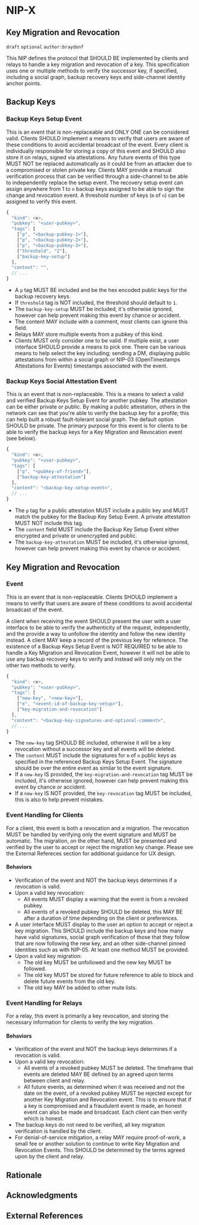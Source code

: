 NIP-X
=====

Key Migration and Revocation
------

`draft` `optional` `author:braydonf`

This NIP defines the protocol that SHOULD BE implemented by clients and relays to handle a key migration and revocation of a key. This specification uses one or multiple methods to verify the successor key, if specified, including a social graph, backup recovery keys and side-channel identity anchor points.

## Backup Keys

### Backup Keys Setup Event

This is an event that is non-replaceable and ONLY ONE can be considered valid. Clients SHOULD implement a means to verify that users are aware of these conditions to avoid accidental broadcast of the event. Every client is individually responsible for storing a copy of this event and SHOULD also store it on relays, signed via attestations. Any future events of this type MUST NOT be replaced automatically as it could be from an attacker due to a compromised or stolen private key. Clients MAY provide a manual verification process that can be verified through a side-channel to be able to independently replace the setup event. The recovery setup event can assign anywhere from 1 to `n` backup keys assigned to be able to sign the change and revocation event. A threshold number of keys (`m` of `n`) can be assigned to verify this event.

```js
{
  "kind": <x>,
  "pubkey": "<user-pubkey>",
  "tags": [
    ["p", "<backup-pubkey-1>"],
    ["p", "<backup-pubkey-2>"],
    ["p", "<backup-pubkey-3>"],
    ["threshold", "2"],
    ["backup-key-setup"]
  ],
  "content": "",
  // ...
}
```

* A `p` tag MUST BE included and be the hex encoded public keys for the backup recovery keys.
* If `threshold` tag is NOT included, the threshold should default to `1`.
* The `backup-key-setup` MUST be included, it's otherwise ignored, however can help prevent making this event by chance or accident.
* The content MAY include with a comment, most clients can ignore this field.
* Relays MAY store multiple events from a pubkey of this kind.
* Clients MUST only consider one to be valid. If multiple exist, a user interface SHOULD provide a means to pick one. There can be various means to help select the key including; sending a DM, displaying public attestations from within a social graph or NIP-03 (OpenTimestamps Attestations for Events) timestamps associated with the event.

### Backup Keys Social Attestation Event

This is an event that is non-replaceable. This is a means to select a valid and verified Backup Keys Setup Event for another pubkey. The attestation can be either private or public. By making a public attestation, others in the network can see that you're able to verify the backup key for a profile; this can help built a robust fault-tolerant social graph. The default option SHOULD be private. The primary purpose for this event is for clients to be able to verify the backup keys for a Key Migration and Revocation event (see below).

```js
{
  "kind": <x>,
  "pubkey": "<user-pubkey>",
  "tags": [
    ["p", "<pubkey-of-friend>"],
    ["backup-key-attestation"]
  ],
  "content": "<backup-key-setup-event>",
  // ...
}
```

* The `p` tag for a public attestation MUST include a public key and MUST match the pubkey for the Backup Key Setup Event. A private attestation MUST NOT include this tag.
* The `content` field MUST include the Backup Key Setup Event either encrypted and private or unencrypted and public.
* The `backup-key-attestation` MUST be included, it's otherwise ignored, however can help prevent making this event by chance or accident.

## Key Migration and Revocation

### Event

This is an event that is non-replaceable. Clients SHOULD implement a means to verify that users are aware of these conditions to avoid accidental broadcast of the event.

A client when receiving the event SHOULD present the user with a user interface to be able to verify the authenticity of the request, independently, and the provide a way to unfollow the identity and follow the new identity instead. A client MAY keep a record of the previous key for reference. The existence of a Backup Keys Setup Event is NOT REQUIRED to be able to handle a Key Migration and Revocation Event, however it will not be able to use any backup recovery keys to verify and instead will only rely on the other two methods to verify.

```js
{
  "kind": <x>,
  "pubkey": "<user-pubkey>",
  "tags": [
    ["new-key", "<new-key>"],
    ["e", "<event-id-of-backup-key-setup>"],
    ["key-migration-and-revocation"]
  ],
  "content": "<backup-key-signatures-and-optional-comment>",
  // ...
}
```

* The `new-key` tag SHOULD BE included, otherwise it will be a key revocation without a successor key and all events will be deleted.
* The `content` MUST include the signatures for `m` of `n` public keys as specified in the referenced Backup Keys Setup Event. The signature should be over the entire event as similar to the event signature.
* If a `new-key` IS provided, the `key-migration-and-revocation` tag MUST be included, it's otherwise ignored, however can help prevent making this event by chance or accident.
* If a `new-key` IS NOT provided, the `key-revocation` tag MUST be included, this is also to help prevent mistakes.

### Event Handling for Clients

For a client, this event is both a revocation and a migration. The revocation MUST be handled by verifying only the event signature and MUST be automatic. The migration, on the other hand, MUST be presented and verified by the user to accept or reject the migration key change. Please see the External Refereces section for additional guidance for UX design.

#### Behaviors
- Verification of the event and NOT the backup keys determines if a revocation is valid.
- Upon a valid key revocation:
  - All events MUST display a warning that the event is from a revoked pubkey.
  - All events of a revoked pubkey SHOULD be deleted, this MAY BE after a duration of time depending on the client or preferences.
- A user interface MUST display to the user an option to accept or reject a key migration. This SHOULD include the backup keys and how many have valid signatures, social graph verification of those that they follow that are now following the new key, and an other side-channel pinned identities such as with NIP-05. At least one method MUST be provided.
- Upon a valid key migration:
  - The old key MUST be unfollowed and the new key MUST be followed.
  - The old key MUST be stored for future reference to able to block and delete future events from the old key.
  - The old key MAY be added to other mute lists.

### Event Handling for Relays

For a relay, this event is primarily a key revocation, and storing the necessary information for clients to verify the key migration.

#### Behaviors
- Verification of the event and NOT the backup keys determines if a revocation is valid.
- Upon a valid key revocation:
  - All events of a revoked pubkey MUST be deleted. The timeframe that events are deleted MAY BE defined by an agreed upon terms between client and relay.
  - All future events, as determined when it was received and not the date on the event, of a revoked pubkey MUST be rejected except for another Key Migration and Revocation event. This is to ensure that if a key is compromised and a fraudulent event is made, an honest event can also be made and broadcast. Each client can then verify which is honest.
- The backup keys do not need to be verified, all key migration verification is handled by the client.
- For denial-of-service mitigation, a relay MAY require proof-of-work, a small fee or another solution to continue to write Key Migration and Revocation Events. This SHOULD be determined by the terms agreed upon by the client and relay.

## Rationale

## Acknowledgments

## External References
